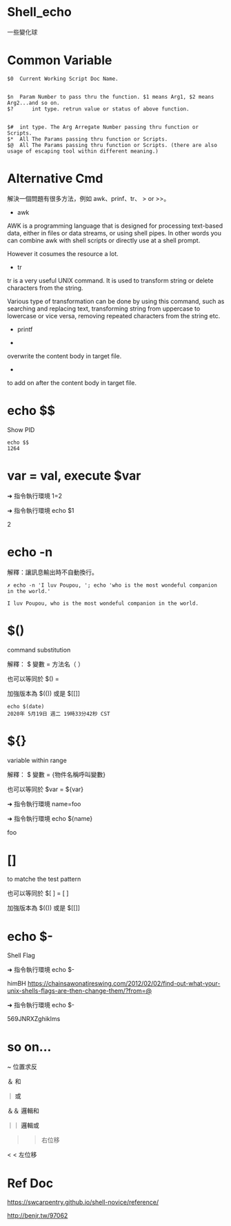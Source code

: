 # Shell_echo
一些變化球

# Common Variable

    $0	Current Working Script Doc Name.
    
    
    $n	Param Number to pass thru the function. $1 means Arg1, $2 means Arg2...and so on.
    $?      int type. retrun value or status of above function.
    
    
    $#	int type. The Arg Arregate Number passing thru function or Scripts.
    $*	All The Params passing thru function or Scripts.
    $@	All The Params passing thru function or Scripts. (there are also usage of escaping tool within different meaning.)
    

# Alternative Cmd

解決一個問題有很多方法，例如 awk、prinf、tr、 > or >>。

* awk 

AWK is a programming language that is designed for processing text-based data, either in files or data streams, or using shell pipes. In other words you can combine awk with shell scripts or directly use at a shell prompt.

However it cosumes the resource a lot. 

* tr

tr is a very useful UNIX command. It is used to transform string or delete characters from the string. 

Various type of transformation can be done by using this command, such as searching and replacing text, transforming string from uppercase to lowercase or vice versa, removing repeated characters from the string etc.

* printf

* > 

overwrite the content body in target file.

* >>

to add on after the content body in target file.

# echo $$

Show PID

    echo $$
    1264

# var = val, execute $var

➜  指令執行環境 1=2  

➜  指令執行環境 echo $1

2

# echo -n

解釋：讓訊息輸出時不自動換行。

    ✗ echo -n 'I luv Poupou, '; echo 'who is the most wondeful companion in the world.'

    I luv Poupou, who is the most wondeful companion in the world.


# $()

command substitution

解釋： $ 變數 = 方法名（ ）

也可以等同於 $() =  ` `

加強版本為 $(()) 或是 $[[]]

    echo $(date)
    2020年 5月19日 週二 19時33分42秒 CST

# ${}

variable within range

解釋： $ 變數 = {物件名稱呼叫變數}

也可以等同於 $var = ${var}

➜ 指令執行環境 name=foo
  
➜ 指令執行環境 echo ${name}

foo

# []

to matche the test pattern

也可以等同於 $[  ] = [  ]

加強版本為 $(()) 或是 $[[]]

# echo $-

Shell Flag

➜  指令執行環境 echo $-

himBH
https://chainsawonatireswing.com/2012/02/02/find-out-what-your-unix-shells-flags-are-then-change-them/?from=@


➜  指令執行環境 echo $-

569JNRXZghiklms

# so on...

~ 位置求反

＆ 和

｜ 或

＆＆ 邏輯和

｜｜ 邏輯或

> > 右位移

< < 左位移

# Ref Doc

https://swcarpentry.github.io/shell-novice/reference/

http://benjr.tw/97062



